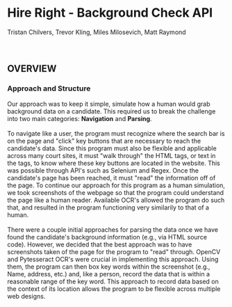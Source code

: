# Hire Right - Background Check API
Tristan Chilvers, Trevor Kling, Miles Milosevich, Matt Raymond
<br/><br/><br/>

## OVERVIEW
### Approach and Structure
Our approach was to keep it simple, simulate how a human would grab background data on a candidate. This required us to break the challenge into two main categories: **Navigation** and **Parsing**. 
<br/><br/>
To navigate like a user, the program must recognize where the search bar is on the page and "click" key buttons that are necessary to reach the candidate's data. Since this program must also be flexible and applicable across many court sites, it must "walk through" the HTML tags, or text in the tags, to know where these key buttons are located in the website. This was possible through API's such as Selenium and Regex. Once the candidate's page has been reached, it must "read" the information off of the page. To continue our approach for this program as a human simulation, we took screenshots of the webpage so that the program could understand the page like a human reader. Available OCR's allowed the program do such that, and resulted in the program functioning very similarily to that of a human.
<br/><br/>
There were a couple initial approaches for parsing the data once we have found the candidate's background information (e.g., via HTML source code). However, we decided that the best approach was to have screenshots taken of the page for the program to "read" through. OpenCV and Pytesseract OCR's were crucial in implementing this approach. Using them, the program can then box key words within the screenshot (e.g., Name, address, etc.) and, like a person, record the data that is within a reasonable range of the key word. This approach to record data based on the context of its location allows the program to be flexible across multiple web designs.

